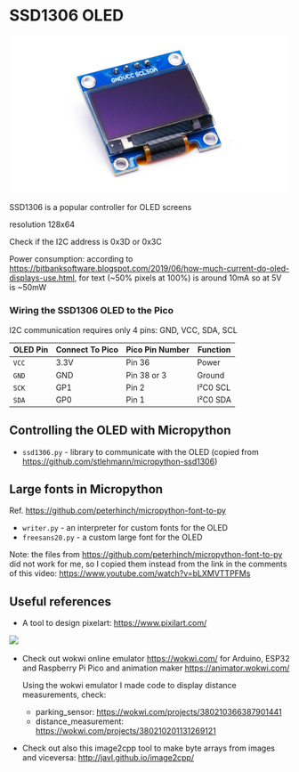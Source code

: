 # SSD1306 OLED

![](./assets/OLED.jpg)

SSD1306 is a popular controller for OLED screens

resolution 128x64

Check if the I2C address is 0x3D or 0x3C

Power consumption: according to https://bitbanksoftware.blogspot.com/2019/06/how-much-current-do-oled-displays-use.html,  for text (~50% pixels at 100%) is around 10mA so at 5V is ~50mW 

### Wiring the SSD1306 OLED to the Pico

I2C communication requires only 4 pins: GND, VCC, SDA, SCL 

| OLED Pin | Connect To Pico | Pico Pin Number | Function |
| -------- | --------------- | --------------- | -------- |
| `VCC`    | 3.3V            | Pin 36          | Power    |
| `GND`    | GND             | Pin 38 or 3     | Ground   |
| `SCK`    | GP1             | Pin 2           | I²C0 SCL |
| `SDA`    | GP0             | Pin 1           | I²C0 SDA |

## Controlling the OLED with Micropython

* `ssd1306.py` - library to communicate with the OLED (copied from https://github.com/stlehmann/micropython-ssd1306)

## Large fonts in Micropython

Ref. https://github.com/peterhinch/micropython-font-to-py 

* `writer.py` - an interpreter for custom fonts for the OLED
* `freesans20.py` - a custom large font for the OLED 

Note: the files from https://github.com/peterhinch/micropython-font-to-py did not work for me, so I copied them instead from the link in the comments of this video: https://www.youtube.com/watch?v=bLXMVTTPFMs

## Useful references

* A tool to design pixelart: https://www.pixilart.com/

![](/home/mhered/sevillabot/BOM/assets/pixelart.png)

* Check out wokwi online emulator https://wokwi.com/ for Arduino, ESP32 and Raspberry Pi Pico and animation maker https://animator.wokwi.com/

  Using the wokwi emulator I made code to display distance measurements, check:

  * parking_sensor: https://wokwi.com/projects/380210366387901441
  * distance_measurement: https://wokwi.com/projects/380210201131269121


* Check out also this image2cpp tool to make byte arrays from images and viceversa: http://javl.github.io/image2cpp/